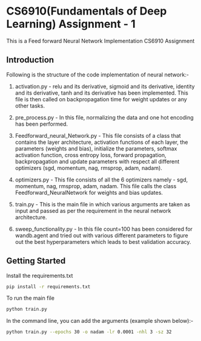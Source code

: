 # CS6910(Fundamentals of Deep Learning) Assignment - 1

This is a Feed forward Neural Network Implementation CS6910 Assignment

## Introduction

Following is the structure of the code implementation of neural network:-

1) activation.py - relu and its derivative, sigmoid and its derivative, identity and its derivative, tanh and its derivative has been implemented. This file is then called on backpropagation time for weight updates or any other tasks.

2) pre_process.py - In this file, normalizing the data and one hot encoding has been performed.

3) Feedforward_neural_Network.py - This file consists of a class that contains the layer architecture, activation functions of each layer, the parameters (weights and bias), initialize the parameters, softmax activation function, cross entropy loss, forward propagation, backpropagation and update parameters with respect all different optimizers (sgd, momentum, nag, rmsprop, adam, nadam).

4) optimizers.py - This file consists of all the 6 optimizers namely - sgd, momentum, nag, rmsprop, adam, nadam. This file calls the class Feedforward_NeuralNetwork for weights and bias updates.

5) train.py - This is the main file in which various arguments are taken as input and passed as per the requirement in the neural network architecture.

6) sweep_functionality.py - In this file count=100 has been considered for wandb.agent and tried out with various different parameters to figure out the best hyperparameters which leads to best validation accuracy.

## Getting Started

Install the requirements.txt 
```bash
pip install -r requirements.txt
```

To run the main file
```bash
python train.py
```
In the command line, you can add the arguments (example shown below):-
```bash
python train.py --epochs 30 -o nadam -lr 0.0001 -nhl 3 -sz 32
```
